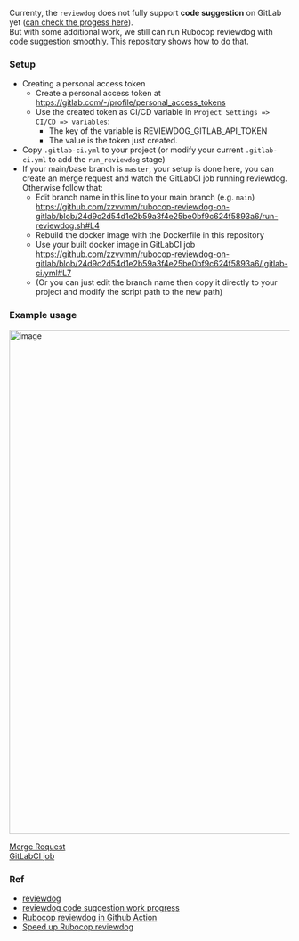 Currenty, the `reviewdog` does not fully support **code suggestion** on GitLab yet ([can check the progess here](https://github.com/reviewdog/reviewdog/issues/678#issue-663125434)).  
But with some additional work, we still can run Rubocop reviewdog with code suggestion smoothly. This repository shows how to do that.
### Setup
- Creating a personal access token
  - Create a personal access token at https://gitlab.com/-/profile/personal_access_tokens
  - Use the created token as CI/CD variable in `Project Settings => CI/CD => variables`:
    - The key of the variable is REVIEWDOG_GITLAB_API_TOKEN
    - The value is the token just created.
 - Copy `.gitlab-ci.yml` to your project (or modify your current `.gitlab-ci.yml` to add the `run_reviewdog` stage)
 - If your main/base branch is `master`, your setup is done here, you can create an merge request and watch the GitLabCI job running reviewdog. Otherwise follow that:
   - Edit branch name in this line to your main branch (e.g. `main`)  
   https://github.com/zzvvmm/rubocop-reviewdog-on-gitlab/blob/24d9c2d54d1e2b59a3f4e25be0bf9c624f5893a6/run-reviewdog.sh#L4
   - Rebuild the docker image with the Dockerfile in this repository
   - Use your built docker image in GitLabCI job  
   https://github.com/zzvvmm/rubocop-reviewdog-on-gitlab/blob/24d9c2d54d1e2b59a3f4e25be0bf9c624f5893a6/.gitlab-ci.yml#L7
   - (Or you can just edit the branch name then copy it directly to your project and modify the script path to the new path)
### Example usage
<img width="905" alt="image" src="https://user-images.githubusercontent.com/26274752/208006672-d77d2b0c-964e-4e55-bfbc-e9764f6dc4aa.png">

[Merge Request](https://gitlab.com/zzvvmm/rubocop-reviewdog-on-gitlab/-/merge_requests/1)   
[GitLabCI job](https://gitlab.com/zzvvmm/rubocop-reviewdog-on-gitlab/-/jobs/3481562723)  

### Ref
- [reviewdog](https://github.com/reviewdog/reviewdog)
- [reviewdog code suggestion work progress](https://github.com/reviewdog/reviewdog/issues/678#issue-663125434)
- [Rubocop reviewdog in Github Action](https://github.com/reviewdog/action-rubocop)
- [Speed up Rubocop reviewdog](https://blog.bhanunadar.com/how-to-optimise-rubocop-reviewdog-github-action-to-execute-faster/)
